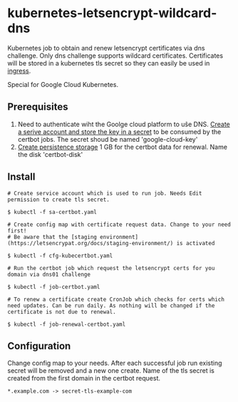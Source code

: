 # kubernetes-letsencrypt-wildcard-dns
Kubernetes job to obtain and renew letsencrypt certificates via dns challenge. Only dns challenge supports wildcard certificates.
Certificates will be stored in a kubernetes tls secret so they can easily be used in [ingress](https://kubernetes.io/docs/concepts/services-networking/ingress/#tls).

Special for Google Cloud Kubernetes. 

## Prerequisites
1. Need to authenticate wiht the Goolge cloud platform to uŝe DNS. 
[Create a serive account and store the key in a secret](https://cloud.google.com/kubernetes-engine/docs/tutorials/authenticating-to-cloud-platform) to be consumed by the certbot jobs. The secret shoud be named 'google-cloud-key'
2. [Create persistence storage](https://cloud.google.com/kubernetes-engine/docs/tutorials/persistent-disk) 1 GB for the certbot data for renewal. Name the disk 'certbot-disk'


## Install
```console
# Create service account which is used to run job. Needs Edit permission to create tls secret.

$ kubectl -f sa-certbot.yaml

# Create config map with certificate request data. Change to your need first!
# Be aware that the [staging environment](https://letsencrypat.org/docs/staging-environment/) is activated

$ kubectl -f cfg-kubecertbot.yaml

# Run the certbot job which request the letsencrypt certs for you domain via dns01 challenge

$ kubectl -f job-certbot.yaml

# To renew a certificate create CronJob which checks for certs which need updates. Can be run daily. As nothing will be changed if the certificate is not due to renewal.

$ kubectl -f job-renewal-certbot.yaml
```
## Configuration
Change config map to your needs. After each successful job run existing secret will be removed and a new one create. 
Name of the tls secret is created from the first domain in the certbot request.

`*.example.com -> secret-tls-example-com`

